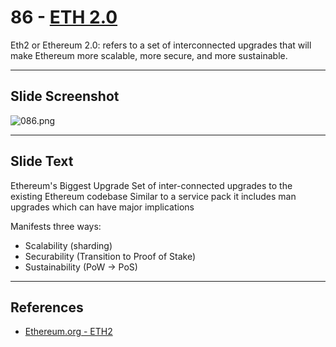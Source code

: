 # 86 - [ETH 2.0](ETH%202.0.md)

Eth2 or Ethereum 2.0: refers to a set of interconnected upgrades that will make Ethereum more scalable, more secure, and more sustainable.

___
## Slide Screenshot
![086.png](../../images/1.Ethereum%20101/086.png)
___
## Slide Text
Ethereum's Biggest Upgrade
Set of inter-connected upgrades to the existing Ethereum codebase
Similar to a service pack it includes man upgrades which can have major implications

Manifests three ways:
- Scalability (sharding)
- Securability (Transition to Proof of Stake)
- Sustainability (PoW -> PoS) 

___
## References
- [Ethereum.org - ETH2](https://ethereum.org/en/eth2/)